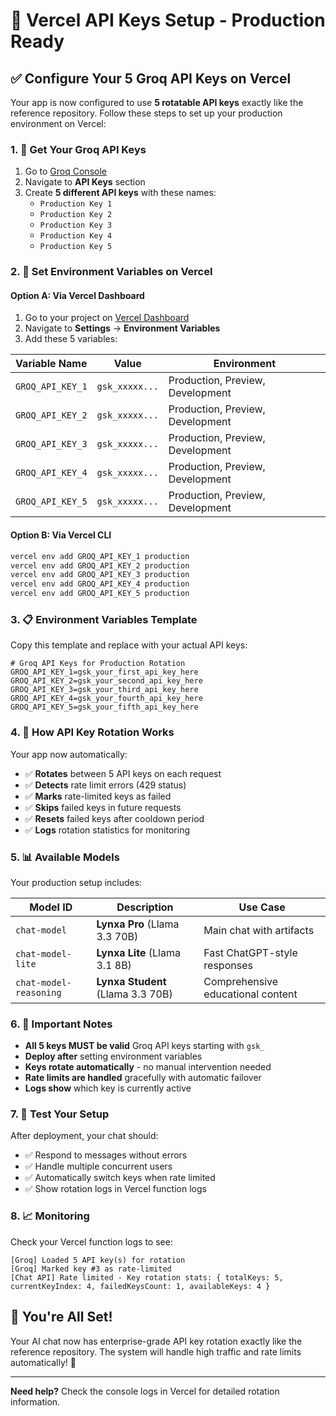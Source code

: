 # 🔑 Vercel API Keys Setup - Production Ready

## ✅ Configure Your 5 Groq API Keys on Vercel

Your app is now configured to use **5 rotatable API keys** exactly like the reference repository. Follow these steps to set up your production environment on Vercel:

### 1. 📝 Get Your Groq API Keys

1. Go to [Groq Console](https://console.groq.com/)
2. Navigate to **API Keys** section
3. Create **5 different API keys** with these names:
   - `Production Key 1`
   - `Production Key 2` 
   - `Production Key 3`
   - `Production Key 4`
   - `Production Key 5`

### 2. 🚀 Set Environment Variables on Vercel

#### Option A: Via Vercel Dashboard
1. Go to your project on [Vercel Dashboard](https://vercel.com/dashboard)
2. Navigate to **Settings** → **Environment Variables**
3. Add these 5 variables:

| Variable Name | Value | Environment |
|---------------|-------|-------------|
| `GROQ_API_KEY_1` | `gsk_xxxxx...` | Production, Preview, Development |
| `GROQ_API_KEY_2` | `gsk_xxxxx...` | Production, Preview, Development |
| `GROQ_API_KEY_3` | `gsk_xxxxx...` | Production, Preview, Development |
| `GROQ_API_KEY_4` | `gsk_xxxxx...` | Production, Preview, Development |
| `GROQ_API_KEY_5` | `gsk_xxxxx...` | Production, Preview, Development |

#### Option B: Via Vercel CLI
```bash
vercel env add GROQ_API_KEY_1 production
vercel env add GROQ_API_KEY_2 production  
vercel env add GROQ_API_KEY_3 production
vercel env add GROQ_API_KEY_4 production
vercel env add GROQ_API_KEY_5 production
```

### 3. 📋 Environment Variables Template

Copy this template and replace with your actual API keys:

```env
# Groq API Keys for Production Rotation
GROQ_API_KEY_1=gsk_your_first_api_key_here
GROQ_API_KEY_2=gsk_your_second_api_key_here
GROQ_API_KEY_3=gsk_your_third_api_key_here
GROQ_API_KEY_4=gsk_your_fourth_api_key_here
GROQ_API_KEY_5=gsk_your_fifth_api_key_here
```

### 4. 🔄 How API Key Rotation Works

Your app now automatically:

- ✅ **Rotates** between 5 API keys on each request
- ✅ **Detects** rate limit errors (429 status)
- ✅ **Marks** rate-limited keys as failed
- ✅ **Skips** failed keys in future requests
- ✅ **Resets** failed keys after cooldown period
- ✅ **Logs** rotation statistics for monitoring

### 5. 📊 Available Models

Your production setup includes:

| Model ID | Description | Use Case |
|----------|-------------|----------|
| `chat-model` | **Lynxa Pro** (Llama 3.3 70B) | Main chat with artifacts |
| `chat-model-lite` | **Lynxa Lite** (Llama 3.1 8B) | Fast ChatGPT-style responses |
| `chat-model-reasoning` | **Lynxa Student** (Llama 3.3 70B) | Comprehensive educational content |

### 6. 🚨 Important Notes

- **All 5 keys MUST be valid** Groq API keys starting with `gsk_`
- **Deploy after** setting environment variables
- **Keys rotate automatically** - no manual intervention needed
- **Rate limits are handled** gracefully with automatic failover
- **Logs show** which key is currently active

### 7. 🧪 Test Your Setup

After deployment, your chat should:
- ✅ Respond to messages without errors
- ✅ Handle multiple concurrent users
- ✅ Automatically switch keys when rate limited
- ✅ Show rotation logs in Vercel function logs

### 8. 📈 Monitoring

Check your Vercel function logs to see:
```
[Groq] Loaded 5 API key(s) for rotation
[Groq] Marked key #3 as rate-limited  
[Chat API] Rate limited - Key rotation stats: { totalKeys: 5, currentKeyIndex: 4, failedKeysCount: 1, availableKeys: 4 }
```

## 🎉 You're All Set!

Your AI chat now has enterprise-grade API key rotation exactly like the reference repository. The system will handle high traffic and rate limits automatically! 🚀

---

**Need help?** Check the console logs in Vercel for detailed rotation information.